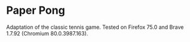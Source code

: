 # Paper Pong

Adaptation of the classic tennis game. Tested on Firefox 75.0 and Brave 1.7.92 (Chromium 80.0.3987.163).
